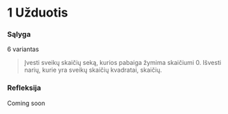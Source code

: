 # 1 Užduotis

### Sąlyga

6 variantas

> Įvesti sveikų skaičių seką, kurios pabaiga žymima skaičiumi 0. Išvesti narių, kurie yra sveikų skaičių kvadratai, skaičių.

### Refleksija

Coming soon